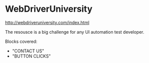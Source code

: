 # WebDriverUniversity
http://webdriveruniversity.com/index.html

The resousce is a big challenge for any UI automation test developer. 

Blocks covered:
- "CONTACT US"
- "BUTTON CLICKS"

